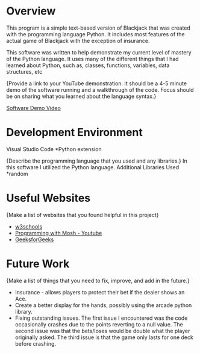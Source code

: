 # Overview

This program is a simple text-based version of Blackjack that was created with the programming language Python. 
It includes most features of the actual game of Blackjack with the exception of insurance.

This software was written to help demonstrate my current level of mastery of the Python language.
It uses many of the different things that I had learned about Python, such as, classes, functions, variables, data structures, etc

{Provide a link to your YouTube demonstration.  It should be a 4-5 minute demo of the software running and a walkthrough of the code.  Focus should be on sharing what you learned about the language syntax.}

[Software Demo Video](http://youtube.link.goes.here)

# Development Environment

Visual Studio Code
*Python extension

{Describe the programming language that you used and any libraries.}
In this software I utilized the Python language.
Additional Libraries Used
*random

# Useful Websites

{Make a list of websites that you found helpful in this project}
* [w3schools](https://www.w3schools.com/python/)
* [Programming with Mosh - Youtube](https://www.youtube.com/watch?v=_uQrJ0TkZlc&ab_channel=ProgrammingwithMosh)
* [GeeksforGeeks](https://www.geeksforgeeks.org/python-programming-language/?ref=shm)

# Future Work

{Make a list of things that you need to fix, improve, and add in the future.}
* Insurance - allows players to protect their bet if the dealer shows an Ace.
* Create a better display for the hands, possibly using the arcade python library.
* Fixing outstanding issues. The first issue I encountered was the code occasionally crashes due to the points reverting to a null value. The second issue was that the bets/loses would be double what the player originally asked. The third issue is that the game only lasts for one deck before crashing.
